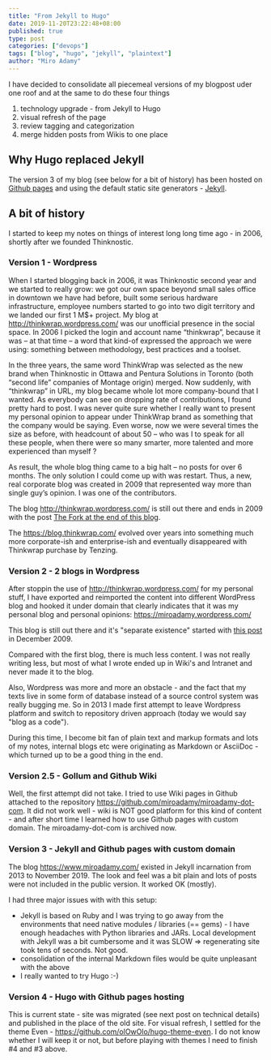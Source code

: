 ```yaml
---
title: "From Jekyll to Hugo"
date: 2019-11-20T23:22:48+08:00
published: true
type: post
categories: ["devops"]
tags: ["blog", "hugo", "jekyll", "plaintext"]
author: "Miro Adamy"
---
```


I have decided to consolidate all piecemeal versions of my blogpost uder one roof and at the same to do these four things

1. technology upgrade - from Jekyll to Hugo
2. visual refresh of the page
3. review tagging and categorization
4. merge hidden posts from Wikis to one place

## Why Hugo replaced Jekyll

The version 3 of my blog (see below for a bit of history) has been hosted on [Github pages](https://pages.github.com/) and using the default static site generators - [Jekyll](https://jekyllrb.com/). 


## A bit of history

I started to keep my notes on things of interest long long time ago - in 2006, shortly after we founded Thinknostic. 

### Version 1 - Wordpress

When I started blogging back in 2006, it was Thinknostic second year and we started to really grow:  we got our own space beyond small sales office in downtown we have had before, built some serious hardware infrastructure, employee numbers started to go into two digit territory and we landed our first 1 M$+ project. My blog at http://thinkwrap.wordpress.com/ was our unofficial presence in the social space. In 2006 I picked the login and account name “thinkwrap”, because it was – at that time – a word that kind-of expressed the approach we were using: something between methodology, best practices and a toolset.

In the three years, the same word ThinkWrap was selected as the new brand when Thinknostic in Ottawa and Pentura Solutions in Toronto (both “second life” companies of Montage origin) merged.  Now suddenly, with “thinkwrap” in URL,  my blog became whole lot more company-bound that I wanted. As everybody can see on dropping rate of contributions, I found pretty hard to post. I was never quite sure whether I really want to present my personal opinion to appear under ThinkWrap brand as something that the company would be saying. Even worse, now we were several times the size as before, with headcount of about 50 – who was I to speak for all these people, when there were so many smarter, more talented and more experienced than myself ?

As result, the whole blog thing came to a big halt – no posts for over 6 months. The only solution I could come up with was restart. Thus, a new, real corporate blog was created in 2009 that represented way more than single guy’s opinion. I was one of the contributors.

The blog <http://thinkwrap.wordpress.com/> is still out there and ends in 2009 with 
the post [The Fork at the end of this blog](https://thinkwrap.wordpress.com/2009/12/29/the-fork-at-the-end-of-this-blog/).

The <https://blog.thinkwrap.com/> evolved over years into something much more corporate-ish and enterprise-ish and eventually disappeared with Thinkwrap purchase by Tenzing. 


### Version 2 - 2 blogs in Wordpress 

After stoppin the use of <http://thinkwrap.wordpress.com/> for my personal stuff, I have exported and reimported the content into different WordPress blog and hooked it under domain that clearly indicates that it was my personal blog and personal opinions: <https://miroadamy.wordpress.com/>

This blog is still out there and it's "separate existence" started with [this post](https://miroadamy.wordpress.com/2009/12/30/blog-reloade/) in December 2009.

Compared with the first blog, there is much less content. I was not really writing less, but most of what I wrote ended up in Wiki's and Intranet and never made it to the blog. 

Also, Wordpress was more and more an obstacle - and the fact that my texts live in some form of database instead of a source control system was really bugging me. So in 2013 I made first attempt to leave Wordpress platform and switch to repository driven approach (today we would say "blog as a code").

During this time, I become bit fan of plain text and markup formats and lots of my notes, internal blogs etc were originating as Markdown or AsciiDoc - which turned up to be a good thing in the end.

### Version 2.5 - Gollum and Github Wiki

Well, the first attempt did not take. I tried to use Wiki pages in Github attached to the repository <https://github.com/miroadamy/miroadamy-dot-com>. It did not work well - wiki is NOT good platform for this kind of content - and after short time I learned how to use Github pages with custom domain. The miroadamy-dot-com is archived now.

### Version 3 - Jekyll and Github pages with custom domain 

The blog <https://www.miroadamy.com/> existed in Jekyll incarnation from 2013 to November 2019. The look and feel was a bit plain and lots of posts were not included in the public version. It worked OK (mostly). 

I had three major issues with with this setup:

* Jekyll is based on Ruby and I was trying to go away from the environments that need native modules / libraries (== gems) - I have enough headaches with Python libraries and JARs. Local development with Jekyll was a bit cumbersome and it was SLOW => regenerating site took tens of seconds. Not good.
* consolidation of the internal Markdown files would be quite unpleasant with the above
* I really wanted to try Hugo :-)

### Version 4 - Hugo with Github pages hosting

This is current state - site was migrated (see next post on technical details) and published in the place of the old site. For visual refresh, I settled for the theme Even - <https://github.com/olOwOlo/hugo-theme-even>. I do not know whether I will keep it or not, but before playing with themes I need to finish #4 and #3 above.

